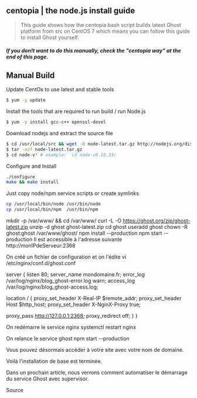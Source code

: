 ## centopia | the node.js install guide

> This guide shows how the centopia bash script builds latest Ghost platform from src on CentOS 7
> which means you can follow this guide to install Ghost yourself.  

##### If you don!t want to do this manually, check the "centopia way" at the end of this page. 

Manual Build
-------

Update CentOs to use latest and stable tools
````bash
$ yum -y update
````

Install the tools that are required to run build / run Node.js
````bash
$ yum -y install gcc-c++ openssl-devel 
````

Download nodejs and extract the source file
````bash
$ cd /usr/local/src && wget -O node-latest.tar.gz http://nodejs.org/dist/node-latest.tar.gz 
$ tar -xzf node-latest.tar.gz 
$ cd node-v* # example:  cd node-v0.10.33/
````

Configure and Install
````bash
./configure
make && make install
````

Just copy node/npm service scripts or create symlinks
````bash
cp /usr/local/bin/node /usr/bin/node
cp /usr/local/bin/npm  /usr/bin/npm
````

mkdir  -p /var/www/ && cd /var/www/
curl -L -O https://ghost.org/zip/ghost-latest.zip
unzip -d ghost ghost-latest.zip
cd ghost
useradd ghost
chown -R ghost:ghost /var/www/ghost/
npm install --production
npm start --production
Il est accessible à l'adresse suivante http://monIPdeServeur:2368
 

 
On créé un fichier de configuration et on l'édite
vi /etc/nginx/conf.d/ghost.conf

server {
listen 80;
server_name mondomaine.fr;
error_log  /var/log/nginx/blog_ghost-error.log warn;
access_log /var/log/nginx/blog_ghost-access.log;

location / {
proxy_set_header X-Real-IP $remote_addr;
proxy_set_header Host $http_host;
proxy_set_header X-NginX-Proxy true;

proxy_pass http://127.0.0.1:2368;
proxy_redirect off;
}
}

On redémarre le service nginx
systemctl restart nginx

On relance le service ghost
npm start --production

Vous pouvez désormais accéder à votre site avec votre nom de domaine.

Voilà l'installation de base est terminée.

Dans un prochain article, nous verrons comment automatiser le démarrage du service Ghost avec supervisor.

Source 


